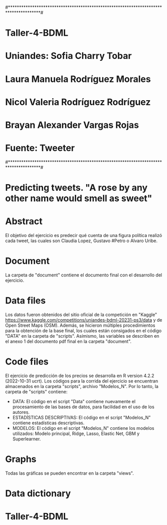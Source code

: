 #**************************************************************************************#
#                                    Taller-4-BDML                                     #
#                        Uniandes: Sofia Charry Tobar                                  #
#                                  Laura Manuela Rodríguez Morales                     #
#                                  Nicol Valeria Rodríguez Rodríguez                   #
#                                  Brayan Alexander Vargas Rojas                       #
#                          Fuente: Tweeter                                             #
#**************************************************************************************#


# Predicting tweets. "A rose by any other name would smell as sweet"

# Abstract

El objetivo del ejercicio es predecir qué cuenta de una figura política realizó cada tweet, las cuales son Claudia Lopez, Gustavo
#Petro o Alvaro Uribe.

# Document

La carpeta de "document" contiene el documento final con el desarrollo del ejercicio.

# Data files

Los datos fueron obtenidos del sitio oficial de la competición en "Kaggle" https://www.kaggle.com/competitions/uniandes-bdml-20231-ps3/data y de Open Street Maps (OSM).
Además, se hicieron múltiples procedimientos para la obtención de la base final, los cuales están consigados en el código "DATA" en la carpeta de "scripts".
Asímismo, las variables se describen en el anexo 1 del documento pdf final en la carpeta "document".

# Code files

El ejercicio de predicción de los precios se desarrolla en R version 4.2.2 (2022-10-31 ucrt).
Los códigos para la corrida del ejercicio se encuentran almacenados en la carpeta "scripts", archivo "Modelos_N". 
Por lo tanto, la carpeta de "scripts" contiene: 
- DATA: El código en el script "Data" contiene nuevamente el procesamiento de las bases de datos, para facilidad en el uso de los autores.
- ESTADÍSTICAS DESCRIPTIVAS: El código en el script "Modelos_N" contiene estadísticas descriptivas.
- MODELOS: El código en el script "Modelos_N" contiene los modelos utilizados: Modelo principal, Ridge, Lasso, Elastic Net, GBM y Superlearner.

# Graphs

Todas las gráficas se pueden encontrar en la carpeta "views".

# Data dictionary
# Taller-4-BDML
 
